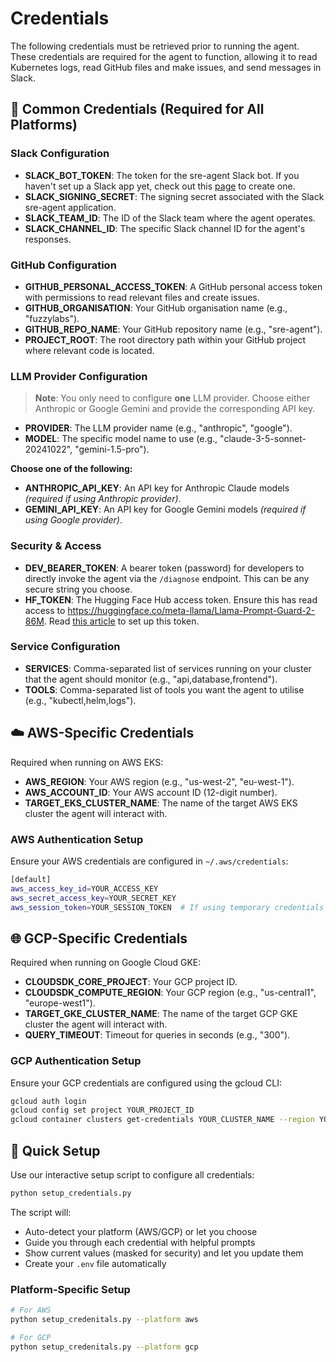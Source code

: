 # Credentials

The following credentials must be retrieved prior to running the agent. These credentials are required for the agent to function, allowing it to read Kubernetes logs, read GitHub files and make issues, and send messages in Slack.

## 🔧 Common Credentials (Required for All Platforms)

### Slack Configuration
- **SLACK_BOT_TOKEN**: The token for the sre-agent Slack bot. If you haven't set up a Slack app yet, check out this [page](https://api.slack.com/quickstart) to create one.
- **SLACK_SIGNING_SECRET**: The signing secret associated with the Slack sre-agent application.
- **SLACK_TEAM_ID**: The ID of the Slack team where the agent operates.
- **SLACK_CHANNEL_ID**: The specific Slack channel ID for the agent's responses.

### GitHub Configuration
- **GITHUB_PERSONAL_ACCESS_TOKEN**: A GitHub personal access token with permissions to read relevant files and create issues.
- **GITHUB_ORGANISATION**: Your GitHub organisation name (e.g., "fuzzylabs").
- **GITHUB_REPO_NAME**: Your GitHub repository name (e.g., "sre-agent").
- **PROJECT_ROOT**: The root directory path within your GitHub project where relevant code is located.

### LLM Provider Configuration

> **Note**: You only need to configure **one** LLM provider. Choose either Anthropic or Google Gemini and provide the corresponding API key.

- **PROVIDER**: The LLM provider name (e.g., "anthropic", "google").
- **MODEL**: The specific model name to use (e.g., "claude-3-5-sonnet-20241022", "gemini-1.5-pro").

**Choose one of the following:**
- **ANTHROPIC_API_KEY**: An API key for Anthropic Claude models *(required if using Anthropic provider)*.
- **GEMINI_API_KEY**: An API key for Google Gemini models *(required if using Google provider)*.

### Security & Access
- **DEV_BEARER_TOKEN**: A bearer token (password) for developers to directly invoke the agent via the `/diagnose` endpoint. This can be any secure string you choose.
- **HF_TOKEN**: The Hugging Face Hub access token. Ensure this has read access to https://huggingface.co/meta-llama/Llama-Prompt-Guard-2-86M. Read [this article](https://huggingface.co/docs/hub/en/security-tokens) to set up this token.

### Service Configuration
- **SERVICES**: Comma-separated list of services running on your cluster that the agent should monitor (e.g., "api,database,frontend").
- **TOOLS**: Comma-separated list of tools you want the agent to utilise (e.g., "kubectl,helm,logs").

## ☁️ AWS-Specific Credentials

Required when running on AWS EKS:

- **AWS_REGION**: Your AWS region (e.g., "us-west-2", "eu-west-1").
- **AWS_ACCOUNT_ID**: Your AWS account ID (12-digit number).
- **TARGET_EKS_CLUSTER_NAME**: The name of the target AWS EKS cluster the agent will interact with.

### AWS Authentication Setup
Ensure your AWS credentials are configured in `~/.aws/credentials`:
```bash
[default]
aws_access_key_id=YOUR_ACCESS_KEY
aws_secret_access_key=YOUR_SECRET_KEY
aws_session_token=YOUR_SESSION_TOKEN  # If using temporary credentials
```

## 🌐 GCP-Specific Credentials

Required when running on Google Cloud GKE:

- **CLOUDSDK_CORE_PROJECT**: Your GCP project ID.
- **CLOUDSDK_COMPUTE_REGION**: Your GCP region (e.g., "us-central1", "europe-west1").
- **TARGET_GKE_CLUSTER_NAME**: The name of the target GCP GKE cluster the agent will interact with.
- **QUERY_TIMEOUT**: Timeout for queries in seconds (e.g., "300").

### GCP Authentication Setup
Ensure your GCP credentials are configured using the gcloud CLI:
```bash
gcloud auth login
gcloud config set project YOUR_PROJECT_ID
gcloud container clusters get-credentials YOUR_CLUSTER_NAME --region YOUR_REGION
```

## 🚀 Quick Setup

Use our interactive setup script to configure all credentials:

```bash
python setup_credentials.py
```

The script will:
- Auto-detect your platform (AWS/GCP) or let you choose
- Guide you through each credential with helpful prompts
- Show current values (masked for security) and let you update them
- Create your `.env` file automatically

### Platform-Specific Setup

```bash
# For AWS
python setup_credenitals.py --platform aws

# For GCP
python setup_credenitals.py --platform gcp
